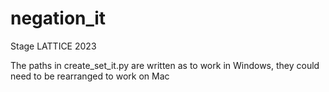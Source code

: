 # negation_it
Stage LATTICE 2023


The paths in create_set_it.py are written as to work in Windows, they could need to be rearranged to work on Mac

